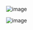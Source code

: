 ![image](https://github.com/egg883/Egglington-Discord-bot/assets/106391253/82010ea9-df92-4b79-a175-635f91c4b25b)


![image](https://github.com/egg883/Egglington-Discord-bot/assets/106391253/c333d5fa-6354-47b0-be97-186d7d217ac7)
